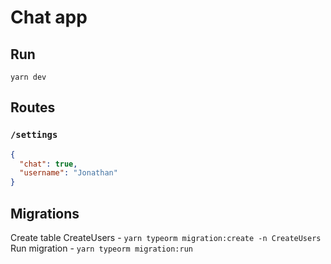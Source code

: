 # Chat app

## Run

`yarn dev`

## Routes

### `/settings`

```json
{
  "chat": true,
  "username": "Jonathan"
}
```

## Migrations

Create table CreateUsers - `yarn typeorm migration:create -n CreateUsers`
Run migration - `yarn typeorm migration:run`
